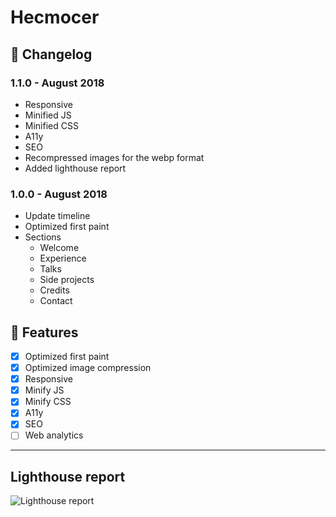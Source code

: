 # Hecmocer

## :memo: Changelog

### 1.1.0 - August 2018
  - Responsive
  - Minified JS
  - Minified CSS
  - A11y
  - SEO
  - Recompressed images for the webp format
  - Added lighthouse report

### 1.0.0 - August 2018
  - Update timeline
  - Optimized first paint
  - Sections
    - Welcome
    - Experience
    - Talks
    - Side projects
    - Credits
    - Contact

## :rocket: Features
- [x] Optimized first paint
- [X] Optimized image compression
- [X] Responsive
- [X] Minify JS
- [X] Minify CSS
- [X] A11y
- [X] SEO
- [ ] Web analytics

---

## Lighthouse report

![Lighthouse report](https://raw.githubusercontent.com/hecmocer-pro/hecmocer-pro.github.com/master/media/LighthouseReport.png)
